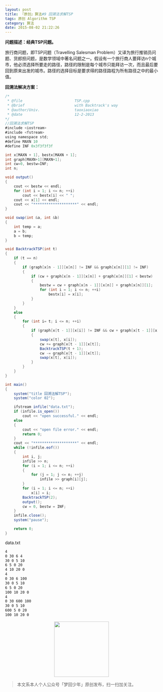 ```yaml
---
layout: post
title: 『原创』算法#9 回溯法求解TSP
tags: 原创 Algorithm TSP
category: 算法
date: 2015-08-02 21:22:26
---
```


**问题描述：经典TSP问题。**

旅行商问题，即TSP问题（Travelling Salesman Problem）又译为旅行推销员问题、货郎担问题，是数学领域中著名问题之一。假设有一个旅行商人要拜访n个城市，他必须选择所要走的路径，路径的限制是每个城市只能拜访一次，而且最后要回到原来出发的城市。路径的选择目标是要求得的路径路程为所有路径之中的最小值。

**回溯法解决方案：**

```java
/*
 * @file						TSP.cpp
 * @brief						with Backtrack's way
 * @author/Univ.				taoxiaoxiao
 * @date						12-2-2013
*/
//回溯法求解TSP
#include <iostream>
#include <fstream>
using namespace std;
#define MAXN 10
#define INF 0x3f3f3f3f

int x[MAXN + 1], bestx[MAXN + 1];
int graph[MAXN+1][MAXN+1];
int cw=0, bestw=INF;
int n;

void output()
{
	cout << bestw << endl;
	for (int i = 1; i <= n; ++i)
		cout << bestx[i] << " ";
	cout << x[1] << endl;
	cout << "********************" << endl;
}

void swap(int &a, int &b)
{
	int temp = a;
	a = b;
	b = temp;
}

void BacktrackTSP(int t)
{
	if (t == n)
	{
		if (graph[x[n - 1]][x[n]] != INF && graph[x[n]][1] != INF)
		{
			if (cw + graph[x[n - 1]][x[n]] + graph[x[n]][1] < bestw)
			{
				bestw = cw + graph[x[n - 1]][x[n]] + graph[x[n]][1];
				for (int i = 1; i <= n; ++i)
					bestx[i] = x[i];
			}
		}
	}
	else
	{
		for (int i= t; i <= n; ++i)
		{
			if (graph[x[t - 1]][x[i]] != INF && cw + graph[x[t - 1]][x[i]] < bestw)
			{
				swap(x[t], x[i]);
				cw += graph[x[t - 1]][x[t]];
				BacktrackTSP(t + 1);
				cw -= graph[x[t - 1]][x[t]];
				swap(x[t], x[i]);
			}
		}
	}
}

int main()
{
	system("title 回溯法解TSP");
	system("color 02");

	ifstream infile("data.txt");
	if (infile.is_open())
		cout << "open successful." << endl;
	else
	{
		cout << "open file error." << endl;
		return 0;
	}
	cout << "********************" << endl;
	while (!infile.eof())
	{
		int i, j;
		infile >> n;
		for (i = 1; i <= n; ++i)
		{
			for (j = 1; j <= n; ++j)
				infile >> graph[i][j];
		}
		for (i = 1; i <= n; ++i)
			x[i] = i;
		BacktrackTSP(2);
		output();
		cw = 0, bestw = INF;
	}
	infile.close();
	system("pause");

	return 0;
}
```

data.txt

```sh
4
0 30 6 4
30 0 5 10
6 5 0 20
4 10 20 0
4
0 30 6 100
30 0 5 10
6 5 0 20
100 10 20 0
4
0 30 600 100
30 0 5 10
600 5 0 20
100 10 20 0
```

<div align="center">
<img src="https://chucheng92.github.io/assets/img/qrcode.png" width="180" height="182" />
</div>

> 本文系本人个人公众号「梦回少年」原创发布，扫一扫加关注。